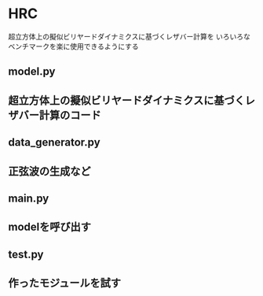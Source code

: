 HRC
====

超立方体上の擬似ビリヤードダイナミクスに基づくレザバー計算を
いろいろなベンチマークを楽に使用できるようにする
## model.py
## 超立方体上の擬似ビリヤードダイナミクスに基づくレザバー計算のコード

## data_generator.py
## 正弦波の生成など

## main.py
## modelを呼び出す

## test.py
## 作ったモジュールを試す
